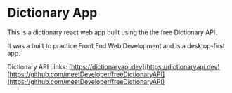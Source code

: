 # Dictionary App

This is a dictionary react web app built using the the free Dictionary API.

It was a built to practice Front End Web Development and is a desktop-first app.

Dictionary API Links:
[https://dictionaryapi.dev](https://dictionaryapi.dev)
[https://github.com/meetDeveloper/freeDictionaryAPI](https://github.com/meetDeveloper/freeDictionaryAPI)

